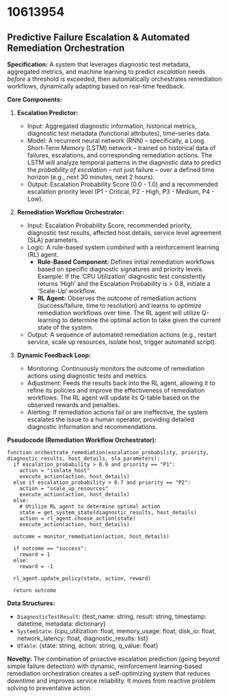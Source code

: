# 10613954

## Predictive Failure Escalation & Automated Remediation Orchestration

**Specification:** A system that leverages diagnostic test metadata, aggregated metrics, and machine learning to predict *escalation* needs *before* a threshold is exceeded, then automatically orchestrates remediation workflows, dynamically adapting based on real-time feedback.

**Core Components:**

1.  **Escalation Predictor:**
    *   Input: Aggregated diagnostic information, historical metrics, diagnostic test metadata (functional attributes), time-series data.
    *   Model:  A recurrent neural network (RNN) – specifically, a Long Short-Term Memory (LSTM) network – trained on historical data of failures, escalations, and corresponding remediation actions.  The LSTM will analyze temporal patterns in the diagnostic data to predict the *probability of escalation* – not just failure – over a defined time horizon (e.g., next 30 minutes, next 2 hours).
    *   Output:  Escalation Probability Score (0.0 - 1.0) and a recommended escalation priority level (P1 - Critical, P2 - High, P3 - Medium, P4 - Low).

2.  **Remediation Workflow Orchestrator:**
    *   Input: Escalation Probability Score, recommended priority, diagnostic test results, affected host details, service level agreement (SLA) parameters.
    *   Logic:  A rule-based system *combined* with a reinforcement learning (RL) agent.
        *   **Rule-Based Component:** Defines initial remediation workflows based on specific diagnostic signatures and priority levels.  Example:  If the ‘CPU Utilization’ diagnostic test consistently returns ‘High’ and the Escalation Probability is > 0.8, initiate a ‘Scale-Up’ workflow.
        *   **RL Agent:**  Observes the outcome of remediation actions (success/failure, time to resolution) and learns to *optimize* remediation workflows over time. The RL agent will utilize Q-learning to determine the optimal action to take given the current state of the system.
    *   Output:  A sequence of automated remediation actions (e.g., restart service, scale up resources, isolate host, trigger automated script).

3.  **Dynamic Feedback Loop:**
    *   Monitoring:  Continuously monitors the outcome of remediation actions using diagnostic tests and metrics.
    *   Adjustment:  Feeds the results back into the RL agent, allowing it to refine its policies and improve the effectiveness of remediation workflows. The RL agent will update its Q-table based on the observed rewards and penalties.
    *   Alerting:  If remediation actions fail or are ineffective, the system escalates the issue to a human operator, providing detailed diagnostic information and recommendations.

**Pseudocode (Remediation Workflow Orchestrator):**

```
function orchestrate_remediation(escalation_probability, priority, diagnostic_results, host_details, sla_parameters):
  if escalation_probability > 0.9 and priority == "P1":
    action = "isolate_host"
    execute_action(action, host_details)
  else if escalation_probability > 0.7 and priority == "P2":
    action = "scale_up_resources"
    execute_action(action, host_details)
  else:
    # Utilize RL agent to determine optimal action
    state = get_system_state(diagnostic_results, host_details)
    action = rl_agent.choose_action(state)
    execute_action(action, host_details)

  outcome = monitor_remediation(action, host_details)

  if outcome == "success":
    reward = 1
  else:
    reward = -1

  rl_agent.update_policy(state, action, reward)

  return outcome
```

**Data Structures:**

*   `DiagnosticTestResult`:  {test_name: string, result: string, timestamp: datetime, metadata: dictionary}
*   `SystemState`: {cpu_utilization: float, memory_usage: float, disk_io: float, network_latency: float, diagnostic_results: list<DiagnosticTestResult>}
*   `QTable`:  {state: string, action: string, q_value: float}

**Novelty:** The combination of proactive escalation prediction (going beyond simple failure detection) with dynamic, reinforcement learning-based remediation orchestration creates a self-optimizing system that reduces downtime and improves service reliability. It moves from reactive problem solving to preventative action.